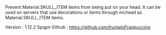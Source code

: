 Prevent Material.SKULL_ITEM items from being put on your head.
It can be used on servers that use decorations or items through mchead as Material.SKULL_ITEM items.

Version : 1.12.2 Spigot
Github : https://github.com/hyotatoFrappuccino
